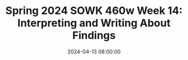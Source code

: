 ---
layout: single_presentation
name: spring-2024-sowk-460w-week-14-interpreting-and-writing-about-findings.md
title: "Spring 2024 SOWK 460w Week 14: Interpreting and Writing About Findings"
date:  2024-04-13 08:00:00
presentation_id: fTbZym
permalink: /fTbZym/
redirect_from:
  - /presentations/fTbZym/spring-2024-sowk-460w-week-14-interpreting-and-writing-about-findings
slides: 
  - slide_name: deck-12688-large-0.jpeg
    slide_text: >
      Interpreting and Writing About Findings Jacob Campbell, Ph.D. LICSW at Heritage University for Spring 2024 SOWK 460

  - slide_name: deck-12688-large-1.jpeg
    slide_text: >
      Agenda Plan for Week 14 Reviewing the executive summary Writing the abstract Discussion starters Bias-free language Telling a story with your data Writing a summary with data from last week Time work with your group

  - slide_name: deck-12688-large-2.jpeg
    slide_text: >
      Executive Summary Template Review

  - slide_name: deck-12688-large-3.jpeg
    slide_text: >
      Executive Summary Write Here Write abstract and share it with another group Resources Here Reading and understanding abstracts https://apastyle.apa.org/instructional-aids/reading-abstracts.pdf Abstract and Keywords Guide https://apastyle.apa.org/instructional-aids/abstract-keywords-guide.pdf

  - slide_name: deck-12688-large-4.jpeg
    slide_text: >
      Discussion Phrases Guide by APA Style Guide Sentence starts for…. • Summarizing your results • Linking ndings to previous research • Discussing research results • Study limitations In small groups, discuss these sentence starters and how you might use them • Study implications • Directions for future research fi https://apastyle.apa.org/instructional-aids/discussion-phrases-guide.pdf

  - slide_name: deck-12688-large-5.jpeg
    slide_text: >
      https://apastyle.apa.org/instructional-aids/inclusive-language.pdf Brief Guide to Bias-Free and Inclusive Language Read the brief guide together, look at some of the resources shared in the Bias-Free Language Guidelines and the Inclusive Language Guide. What could you apply to your paper Why is this important to consider in our writing What could be challenging about applying this

  - slide_name: deck-12688-large-6.jpeg
    slide_text: >
      How can you tell a story using your data?

  - slide_name: deck-12688-large-7.jpeg
    slide_text: >
      Writing up a summary of some of the groups responses from data collected last week fi Break it apart into some sections. Give each group a section to write up about. Write a nal paper sharing the data collected

  - slide_name: deck-12688-large-8.jpeg
    slide_text: >
      Group Work Final Paper or Presentation

presentation_description: >
  <p>Week 14 is the last regular in-person class of the semester. Next week, students will work on their papers and presentations. This week, we look into how we interpret and write about findings. We will look at academic writing and how to use the APA style guide to use bias-free language, write an abstract, and more. We will be going over the total sections of the final paper. We will also have time for you to work in your groups on your final assignments.</p>
  
downloadable_slides: deck-12688.pdf
slides_count: 9
header:
  teaser: deck-12688-thumb-0.jpeg
presentation_video:
location: "Heritage University"
tags:
  - Heritage University
  - BASW Program
  - SOWK 460w
---